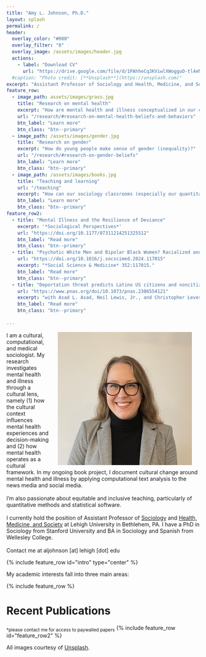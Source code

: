 ```yaml
---
title: "Amy L. Johnson, Ph.D."
layout: splash
permalink: /
header:
  overlay_color: "#000"
  overlay_filter: "0"
  overlay_image: /assets/images/header.jpg
  actions:
    - label: "Download CV"
      url: "https://drive.google.com/file/d/1PAhheCq3KViwlXWogguO-tl4eNw8obC4/view?usp=sharing"
  #caption: "Photo credit: [**Unsplash**](https://unsplash.com)"
excerpt: "Assistant Professor of Sociology and Health, Medicine, and Society, Lehigh University"
feature_row:
  - image_path: assets/images/grass.jpg
    title: "Research on mental health"
    excerpt: "How are mental health and illness conceptualized in our cultural imagination?"
    url: "/research/#research-on-mental-health-beliefs-and-behaviors"
    btn_label: "Learn more"
    btn_class: "btn--primary"
  - image_path: /assets/images/gender.jpg
    title: "Research on gender"
    excerpt: "How do young people make sense of gender (inequality)?"
    url: "/research/#research-on-gender-beliefs"
    btn_label: "Learn more"
    btn_class: "btn--primary"
  - image_path: /assets/images/books.jpg
    title: "Teaching and learning"
    url: "/teaching"
    excerpt: "How can our sociology classrooms (especially our quantitative methods) be more inclusive and equitable?"
    btn_label: "Learn more"
    btn_class: "btn--primary"
feature_row2:
  - title: "Mental Illness and the Resilience of Deviance"
    excerpt: '*Sociological Perspectives*'
    url: "https://doi.org/10.1177/07311214251325512"
    btn_label: "Read more"
    btn_class: "btn--primary"
  - title: "Psychotic White Men and Bipolar Black Women? Racialized and Gendered Implications of Mental Health Terminology."
    url: "https://doi.org/10.1016/j.socscimed.2024.117015"
    excerpt: "*Social Science & Medicine* 352:117015."
    btn_label: "Read more"
    btn_class: "btn--primary"
  - title: "Deportation threat predicts Latino US citizens and noncitizens’ psychological distress, 2011 to 2018"
    url: "https://www.pnas.org/doi/10.1073/pnas.2306554121"
    excerpt: "with Asad L. Asad, Neil Lewis, Jr., and Christopher Levesque. *PNAS* 121(9):e2306554121."
    btn_label: "Read more"
    btn_class: "btn--primary"

---
```


<img align="right" src="assets/images/headshot_johnson.jpg" width = 350 hspace="20">  I am a cultural, computational, and medical sociologist. My research investigates mental health and illness through a cultural lens, namely (1) how the cultural context influences mental health experiences and decision-making and (2) how mental health operates as a cultural framework. In my ongoing book project, I document cultural change around mental health and illness by applying computational text analysis to the news media and social media. <br /><br /> I’m also passionate about equitable and inclusive teaching, particularly of quantitative methods and statistical software. <br/><br/> I currently hold the position of Assistant Professor of [Sociology](https://socanthro.cas.lehigh.edu/) and [Health, Medicine, and Society](https://hms.cas.lehigh.edu/) at Lehigh University in Bethlehem, PA. I have a PhD in Sociology from Stanford University and BA in Sociology and Spanish from Wellesley College. <br /><br /> Contact me at aljohnson [at] lehigh [dot] edu 

{% include feature_row id="intro" type="center" %}

My academic interests fall into three main areas:

{% include feature_row %}

# Recent Publications
<sub>*please contact me for access to paywalled papers</sub>
{% include feature_row id="feature_row2" %}

All images courtesy of [Unsplash](https://unsplash.com). 